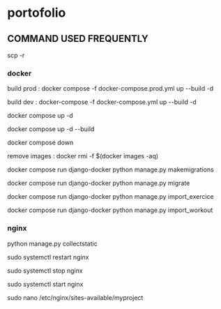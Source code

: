 # portofolio


## COMMAND USED FREQUENTLY

scp -r 

### docker 

build prod :
docker compose -f docker-compose.prod.yml up --build -d


build dev :
docker-compose -f docker-compose.yml up --build -d



docker compose up -d

docker compose up -d --build

docker compose down

remove images : 
docker rmi -f $(docker images -aq)

docker compose run django-docker python manage.py makemigrations

docker compose run django-docker python manage.py migrate

docker compose run django-docker python manage.py import_exercice

docker compose run django-docker python manage.py import_workout

### nginx

python manage.py collectstatic

sudo systemctl restart nginx

sudo systemctl stop nginx

sudo systemctl start nginx

sudo nano /etc/nginx/sites-available/myproject
